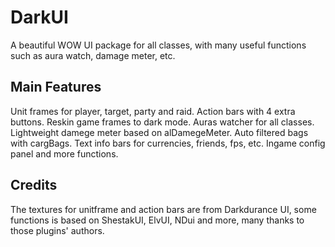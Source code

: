 # DarkUI

A beautiful WOW UI package for all classes, with many useful functions such as aura watch, damage meter, etc. 

## Main Features

Unit frames for player, target, party and raid.
Action bars with 4 extra buttons.
Reskin game frames to dark mode.
Auras watcher for all classes.
Lightweight damege meter based on alDamegeMeter.
Auto filtered bags with cargBags.
Text info bars for currencies, friends, fps, etc.
Ingame config panel and more functions.

## Credits
The textures for unitframe and action bars are from Darkdurance UI, some functions is based on ShestakUI, ElvUI, NDui and more, many thanks to those plugins' authors.
